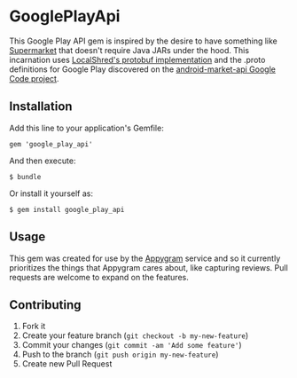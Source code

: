 # GooglePlayApi

This Google Play API gem is inspired by the desire to have
something like [Supermarket](https://github.com/jberkel/supermarket)
that doesn't require Java JARs under the hood. This incarnation
uses [LocalShred's protobuf implementation](https://github.com/localshred/protobuf)
and the .proto definitions for Google Play discovered on the
[android-market-api Google Code project](https://code.google.com/p/android-market-api).

## Installation

Add this line to your application's Gemfile:

    gem 'google_play_api'

And then execute:

    $ bundle

Or install it yourself as:

    $ gem install google_play_api

## Usage

This gem was created for use by the [Appygram](https://www.appygram.com)
service and so it currently prioritizes the things that Appygram cares
about, like capturing reviews. Pull requests are welcome to expand on
the features.

## Contributing

1. Fork it
2. Create your feature branch (`git checkout -b my-new-feature`)
3. Commit your changes (`git commit -am 'Add some feature'`)
4. Push to the branch (`git push origin my-new-feature`)
5. Create new Pull Request
